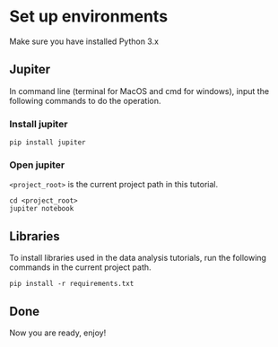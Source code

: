 # Set up environments
Make sure you have installed Python 3.x

## Jupiter
In command line (terminal for MacOS and cmd for windows), input the following commands to do the operation.
### Install jupiter
```shell
pip install jupiter
```
### Open jupiter
`<project_root>` is the current project path in this tutorial.
```shell
cd <project_root>
jupiter notebook
```

## Libraries
To install libraries used in the data analysis tutorials, run the following commands in the current project path.
```shell
pip install -r requirements.txt
```

## Done
Now you are ready, enjoy!